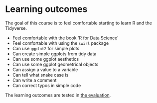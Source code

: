 # Learning outcomes

The goal of this course is to feel comfortable
starting to learn R and the Tidyverse.

- Feel comfortable with the book 'R for Data Science'
- Feel comfortable with using the `swirl` package
- Can use `ggplot2` for simple plots
- Can create simple ggplots from tidy data
- Can use some ggplot aesthetics
- Can use some ggplot geometrical objects
- Can assign a value to a variable
- Can tell what snake case is
- Can write a comment
- Can correct typos in simple code

The learning outcomes are tested in [the evaluation](evaluation.md).
